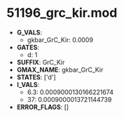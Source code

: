 # 51196_grc_kir.mod

- **G_VALS**:
  - gkbar_GrC_Kir: 0.0009
- **GATES**:
  - d: 1
- **SUFFIX**: GrC_Kir
- **GMAX_NAME**: gkbar_GrC_Kir
- **STATES**: ['d']
- **I_VALS**:
  - 6.3: 0.0009000130166221674
  - 37: 0.0009000013721144739
- **ERROR_FLAGS**: []

